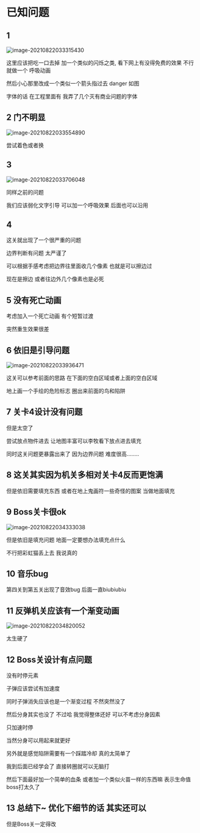 # 已知问题

## 1

![image-20210822033315430](C:\Users\zxsea\Desktop\game-jam-demo\已知问题.assets\image-20210822033315430.png)

这里应该把吃一口去掉 加一个类似的闪烁之类, 看下网上有没得免费的效果 不行就做一个 呼吸动画

然后小心那里改成一个类似一个箭头指过去  danger 如图 

字体的话 在工程里面有 我弄了几个灭有商业问题的字体



## 2 门不明显

![image-20210822033554890](C:\Users\zxsea\Desktop\game-jam-demo\已知问题.assets\image-20210822033554890.png)

尝试着色或者换



## 3

![image-20210822033706048](C:\Users\zxsea\Desktop\game-jam-demo\已知问题.assets\image-20210822033706048.png)

同样之前的问题

我们应该弱化文字引导 可以加一个呼吸效果 后面也可以沿用

## 4

这关就出现了一个很严重的问题

边界判断有问题 太严谨了 

可以根据手感考虑把边界往里面收几个像素 也就是可以擦边过

现在是擦边 或者往边外几个像素也是必死

## 5 没有死亡动画

考虑加入一个死亡动画 有个短暂过渡 

突然重生效果很差

## 6 依旧是引导问题

![image-20210822033936471](C:\Users\zxsea\Desktop\game-jam-demo\已知问题.assets\image-20210822033936471.png)

这关可以参考前面的思路 在下面的空白区域或者上面的空白区域 

地上画一个手绘的危险标志 圈出来前面的鸟和陷阱

## 7 关卡4设计没有问题

但是太空了

尝试放点物件进去 让地图丰富可以李牧看下放点进去填充

同时这关问题更暴露出来了 因为边界问题 难度很高........

## 8 这关其实因为机关多相对关卡4反而更饱满

但是依旧需要填充东西 或者在地上鬼画符一些奇怪的图案 当做地面填充

## 9 Boss关卡很ok

![image-20210822034333038](C:\Users\zxsea\Desktop\game-jam-demo\已知问题.assets\image-20210822034333038.png)

但是依旧是填充问题 地面一定要想办法填充点什么

不行把彩虹猫丢上去 我说真的

## 10 音乐bug

第四关到第五关出现了音效bug 后面一直biubiubiu

## 11 反弹机关应该有一个渐变动画

![image-20210822034820052](C:\Users\zxsea\Desktop\game-jam-demo\已知问题.assets\image-20210822034820052.png)

太生硬了

## 12 Boss关设计有点问题

没有时停元素 

子弹应该尝试有加速度 

同时子弹消失应该也是一个渐变过程 不然突然没了

然后分身其实也没了 不过哈 我觉得整体还好 可以不考虑分身因素 

只加速时停 

当然分身可以用起来就更好



另外就是感觉陷阱需要有一个踩踏冷却 真的太简单了



我到后面已经学会了 直接转圈就可以无脑打



然后下面最好加一个简单的血条 或者加一个类似火苗一样的东西嘛 表示生命值 boss打太久了

## 13 总结下~ 优化下细节的话 其实还可以

但是Boss关一定得改